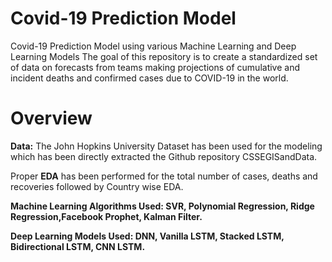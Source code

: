 # Covid-19 Prediction Model
Covid-19 Prediction Model using various Machine Learning and Deep Learning Models
The goal of this repository is to create a standardized set of data on forecasts from teams making projections of cumulative and incident deaths and confirmed cases due to COVID-19 in the world.
# Overview
**Data:** The John Hopkins University Dataset has been used for the modeling which has been directly extracted the Github repository CSSEGISandData.

Proper **EDA** has been performed for the total number of cases, deaths and recoveries followed by Country wise EDA.

**Machine Learning Algorithms Used: SVR, Polynomial Regression, Ridge Regression,Facebook Prophet, Kalman Filter.**

**Deep Learning Models Used: DNN, Vanilla LSTM, Stacked LSTM, Bidirectional LSTM, CNN LSTM.**
